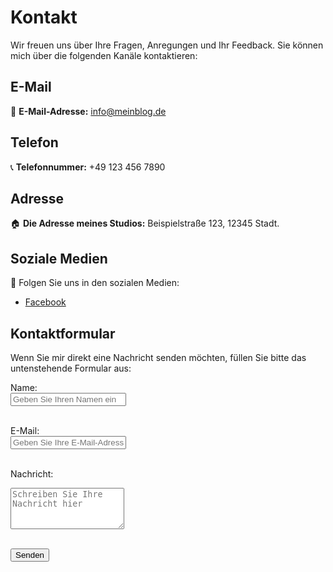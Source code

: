 # Kontakt

Wir freuen uns über Ihre Fragen, Anregungen und Ihr Feedback. Sie können mich über die folgenden Kanäle kontaktieren:

## E-Mail
📧 **E-Mail-Adresse:** [info@meinblog.de](mailto:info@meinblog.de)

## Telefon
📞 **Telefonnummer:** +49 123 456 7890

## Adresse
🏠 **Die Adresse meines Studios:**
Beispielstraße 123, 12345 Stadt.

## Soziale Medien
💬 Folgen Sie uns in den sozialen Medien:
- [Facebook](https://facebook.com/deineseite)
<!-- - [Instagram](https://instagram.com/deineseite)
- [Twitter](https://twitter.com/deineseite) -->

## Kontaktformular
Wenn Sie mir direkt eine Nachricht senden möchten, füllen Sie bitte das untenstehende Formular aus:

<form>
  <label for="name">Name:</label><br>
  <input type="text" id="name" name="name" placeholder="Geben Sie Ihren Namen ein"><br><br>
  
  <label for="email">E-Mail:</label><br>
  <input type="email" id="email" name="email" placeholder="Geben Sie Ihre E-Mail-Adresse ein"><br><br>
  
  <label for="message">Nachricht:</label><br>
  <textarea id="message" name="message" placeholder="Schreiben Sie Ihre Nachricht hier" rows="4"></textarea><br><br>
  
  <button type="submit">Senden</button>
</form>